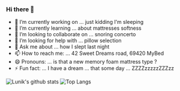 ### Hi there 👋

<!--
**Lunik/Lunik** is a ✨ _special_ ✨ repository because its `README.md` (this file) appears on your GitHub profile.
-->

- 🔭 I’m currently working on ... just kidding I'm sleeping
- 🌱 I’m currently learning ... about mattresses softness
- 👯 I’m looking to collaborate on ... snoring concerto
- 🤔 I’m looking for help with ... pillow selection
- 💬 Ask me about ... how I slept last night
- 📫 How to reach me: ... 42 Sweet Dreams road, 69420 MyBed
- 😄 Pronouns: ... is that a new memory foam mattress type ?
- ⚡ Fun fact: ... I have a dream ... that some day ... ZZZZzzzzzZZZzz

<!-- Generated thank's to https://github.com/anuraghazra/github-readme-stats -->
![Lunik's github stats](https://github-readme-stats.vercel.app/api?username=Lunik&show_icons=true&theme=merko)
![Top Langs](https://github-readme-stats.vercel.app/api/top-langs/?username=Lunik&layout=compact&theme=merko)

<!-- Hello there ! -->
